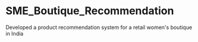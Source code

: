 # SME_Boutique_Recommendation
Developed a product recommendation system for a retail women's boutique in India
